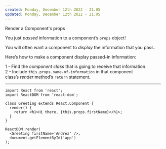 ```yaml
---
created: Monday, December 12th 2022 - 21.05
updated: Monday, December 12th 2022 - 21.05
---
```

Render a Component's props

You just _passed_ information to a component’s `props` object!

You will often want a component to _display_ the information that you pass.

Here’s how to make a component display passed-in information:

1 - Find the _component class_ that is going to receive that information.  
2 - Include `this.props.name-of-information` in that component class’s _render_ method’s `return` statement.

---

```JSX
import React from 'react';
import ReactDOM from 'react-dom';

class Greeting extends React.Component {
  render() {
    return <h1>Hi there, {this.props.firstName}</h1>;
  }
}

ReactDOM.render(
  <Greeting firstName='Andrea' />, 
  document.getElementById('app')
);
```